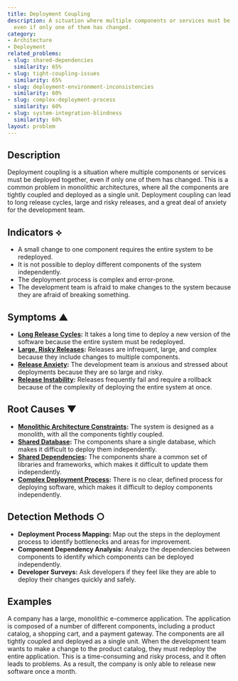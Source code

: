 ```yaml
---
title: Deployment Coupling
description: A situation where multiple components or services must be deployed together,
  even if only one of them has changed.
category:
- Architecture
- Deployment
related_problems:
- slug: shared-dependencies
  similarity: 65%
- slug: tight-coupling-issues
  similarity: 65%
- slug: deployment-environment-inconsistencies
  similarity: 60%
- slug: complex-deployment-process
  similarity: 60%
- slug: system-integration-blindness
  similarity: 60%
layout: problem
---
```


## Description
Deployment coupling is a situation where multiple components or services must be deployed together, even if only one of them has changed. This is a common problem in monolithic architectures, where all the components are tightly coupled and deployed as a single unit. Deployment coupling can lead to long release cycles, large and risky releases, and a great deal of anxiety for the development team.

## Indicators ⟡
- A small change to one component requires the entire system to be redeployed.
- It is not possible to deploy different components of the system independently.
- The deployment process is complex and error-prone.
- The development team is afraid to make changes to the system because they are afraid of breaking something.

## Symptoms ▲
- **[Long Release Cycles](long-release-cycles.md):** It takes a long time to deploy a new version of the software because the entire system must be redeployed.
- **[Large, Risky Releases](large-risky-releases.md):** Releases are infrequent, large, and complex because they include changes to multiple components.
- **[Release Anxiety](release-anxiety.md):** The development team is anxious and stressed about deployments because they are so large and risky.
- **[Release Instability](release-instability.md):** Releases frequently fail and require a rollback because of the complexity of deploying the entire system at once.

## Root Causes ▼
- **[Monolithic Architecture Constraints](monolithic-architecture-constraints.md):** The system is designed as a monolith, with all the components tightly coupled.
- **[Shared Database](shared-database.md):** The components share a single database, which makes it difficult to deploy them independently.
- **[Shared Dependencies](shared-dependencies.md):** The components share a common set of libraries and frameworks, which makes it difficult to update them independently.
- **[Complex Deployment Process](complex-deployment-process.md):** There is no clear, defined process for deploying software, which makes it difficult to deploy components independently.

## Detection Methods ○
- **Deployment Process Mapping:** Map out the steps in the deployment process to identify bottlenecks and areas for improvement.
- **Component Dependency Analysis:** Analyze the dependencies between components to identify which components can be deployed independently.
- **Developer Surveys:** Ask developers if they feel like they are able to deploy their changes quickly and safely.

## Examples
A company has a large, monolithic e-commerce application. The application is composed of a number of different components, including a product catalog, a shopping cart, and a payment gateway. The components are all tightly coupled and deployed as a single unit. When the development team wants to make a change to the product catalog, they must redeploy the entire application. This is a time-consuming and risky process, and it often leads to problems. As a result, the company is only able to release new software once a month.
